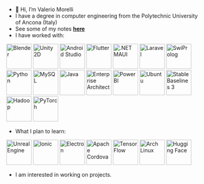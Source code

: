 - 👋 Hi, I’m Valerio Morelli
- I have a degree in computer engineering from the Polytechnic University of Ancona (Italy)
- See some of my notes <a href="https://github.com/MrPio/UNI-Notes"><b>here</b></a>
- I have worked with:

<img src="https://upload.wikimedia.org/wikipedia/commons/thumb/0/0c/Blender_logo_no_text.svg/768px-Blender_logo_no_text.svg.png" height="66rem" title="Blender"> <img src="https://user-images.githubusercontent.com/61319844/156958898-1f821b0d-21a8-444c-bc01-3cc3f49a44e8.png" height="66rem" title="Unity 2D"> <img src="https://static-00.iconduck.com/assets.00/android-studio-icon-486x512-zp9um7zl.png" height="66rem" title="Android Studio"> <img src="https://web-strapi.mrmilu.com/uploads/flutter_logo_470e9f7491.png" height="66rem" title="Flutter"> <img src="https://miro.medium.com/v2/resize:fit:400/1*r9PHaS8b0YCrOnMu9tZz9g.png" height="66rem" title=".NET MAUI"> <img src="https://static-00.iconduck.com/assets.00/laravel-icon-497x512-uwybstke.png" height="66rem" title="Laravel"> <img src="https://cdn.icon-icons.com/icons2/2107/PNG/512/file_type_prolog_icon_130230.png" height="66rem" title="SwiProlog"> <img src="https://static-00.iconduck.com/assets.00/python-icon-512x512-48og66bp.png" height="66rem" title="Python"> <img src="https://cdn-icons-png.flaticon.com/512/5968/5968313.png" height="66rem" title="MySQL"> <img src="https://cdn-icons-png.flaticon.com/512/5968/5968282.png" height="66rem" title="Java"> <img src="https://github.com/MrPio/MrPio/assets/22773005/4ff5946f-e536-4d7e-9c1c-a7c660b0cb27" height="66rem" title="Enterprise Architect"> <img src="https://static-00.iconduck.com/assets.00/power-bi-icon-1536x2048-0xah5g2o.png" height="66rem" title="Power BI"> <img src="https://upload.wikimedia.org/wikipedia/commons/9/9e/UbuntuCoF.svg" height="66rem" title="Ubuntu"> <img src="https://github.com/MrPio/MrPio/assets/22773005/abadbbb3-1126-4025-b086-2370ae61318e" height="66rem" title="Stable Baselines 3"> <img src="https://cdn.worldvectorlogo.com/logos/hadoop.svg" height="66rem" title="Hadoop"> <img src="https://upload.wikimedia.org/wikipedia/commons/thumb/1/10/PyTorch_logo_icon.svg/640px-PyTorch_logo_icon.svg.png" height="66rem" title="PyTorch">

- What I plan to learn:

<img src="https://github.com/MrPio/MrPio/assets/22773005/97920227-b04f-4b5b-8596-d143e69c29e1" height="66rem" title="Unreal Engine"> <img src="https://www.svgrepo.com/show/353912/ionic-icon.svg" height="66rem" title="Ionic"> <img src="https://upload.wikimedia.org/wikipedia/commons/thumb/9/91/Electron_Software_Framework_Logo.svg/2048px-Electron_Software_Framework_Logo.svg.png" height="66rem" title="Electron"> <img src="https://www.geekandjob.com/uploads/wiki/5fd2279663a119d26b5924521938d9eb.png" height="66rem" title="Apache Cordova"> <img src="https://upload.wikimedia.org/wikipedia/commons/thumb/2/2d/Tensorflow_logo.svg/1915px-Tensorflow_logo.svg.png" height="66rem" title="TensorFlow">  <img src="https://www.raspberryitaly.com/wp-content/uploads/2015/04/Arch-linux-logo.png" height="66rem" title="Arch Linux">
<img src="https://workable-application-form.s3.amazonaws.com/advanced/production/61557f91d9510741dc62e7f8/c3635b59-a3d2-444a-b636-a9d0061dcdde" height="66rem" title="Hugging Face">
- I am interested in working on projects.
<!---
MrPio/MrPio is a ✨ special ✨ repository because its `README.md` (this file) appears on your GitHub profile.
You can click the Preview link to take a look at your changes.
--->
